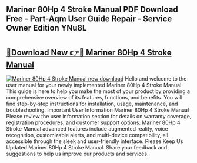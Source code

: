 ## Mariner 80Hp 4 Stroke Manual PDF Download Free - Part-Aqm User Guide Repair - Service Owner Edition YNu8L

# <h2><a href="http://bc92771.oget.top/?id=Mariner+80Hp+4+Stroke+Manual">🔗Download New 👉🔴 Mariner 80Hp 4 Stroke Manual</a></h2>

[![Mariner 80Hp 4 Stroke Manual new download](https://i.imgur.com/5g1atiW.png)](http://bc92771.oget.top/?id=Mariner+80Hp+4+Stroke+Manual)
Hello and welcome to the user manual for your newly implemented Mariner 80Hp 4 Stroke Manual. This guide is here to help you make the most of your product by providing a comprehensive overview of its features, functions, and benefits. You will find step-by-step instructions for installation, usage, maintenance, and troubleshooting. Important User Information Mariner 80Hp 4 Stroke Manual Please review the user information section for details on warranty coverage, registration procedures, and customer support options. Mariner 80Hp 4 Stroke Manual advanced features include augmented reality, voice recognition, customizable alerts, and multi-device compatibility, all accessible through the sleek and user-friendly interface. Please Keep Us Updated Mariner 80Hp 4 Stroke Manual. Share your feedback and suggestions to help us improve our products and services.

